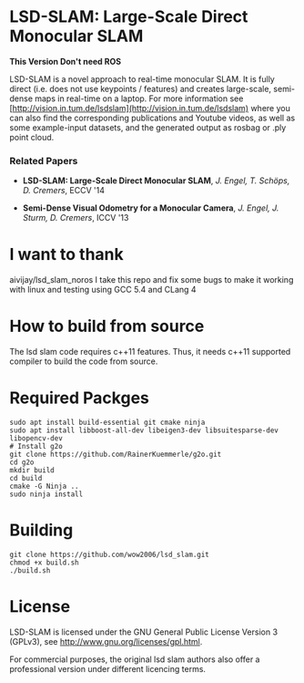 # LSD-SLAM: Large-Scale Direct Monocular SLAM
**This Version Don't need ROS**

LSD-SLAM is a novel approach to real-time monocular SLAM. It is fully direct (i.e. does not use keypoints / features) and creates large-scale, 
semi-dense maps in real-time on a laptop. For more information see
[http://vision.in.tum.de/lsdslam](http://vision.in.tum.de/lsdslam)
where you can also find the corresponding publications and Youtube videos, as well as some 
example-input datasets, and the generated output as rosbag or .ply point cloud.

### Related Papers

* **LSD-SLAM: Large-Scale Direct Monocular SLAM**, *J. Engel, T. Schöps, D. Cremers*, ECCV '14

* **Semi-Dense Visual Odometry for a Monocular Camera**, *J. Engel, J. Sturm, D. Cremers*, ICCV '13

# I want to thank
aivijay/lsd_slam_noros
I take this repo and fix some bugs to make it working with linux and testing using GCC 5.4 and CLang 4

# How to build from source
The lsd slam code requires c++11 features.
Thus, it needs c++11 supported compiler to build the code from source.

# Required Packges
    sudo apt install build-essential git cmake ninja
    sudo apt install libboost-all-dev libeigen3-dev libsuitesparse-dev libopencv-dev
    # Install g2o
    git clone https://github.com/RainerKuemmerle/g2o.git
    cd g2o
    mkdir build
    cd build
    cmake -G Ninja ..
    sudo ninja install

# Building
    git clone https://github.com/wow2006/lsd_slam.git
    chmod +x build.sh
    ./build.sh

# License
LSD-SLAM is licensed under the GNU General Public License Version 3 (GPLv3), see http://www.gnu.org/licenses/gpl.html.

For commercial purposes, the original lsd slam authors also offer a professional version under different licencing terms.
